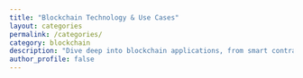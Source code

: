 ```yaml
---
title: "Blockchain Technology & Use Cases"
layout: categories
permalink: /categories/
category: blockchain
description: "Dive deep into blockchain applications, from smart contracts to enterprise adoption and real-world impact."
author_profile: false
---
```


